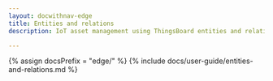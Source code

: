 ```yaml
---
layout: docwithnav-edge
title: Entities and relations
description: IoT asset management using ThingsBoard entities and relations feature

---
```


{% assign docsPrefix = "edge/" %}
{% include docs/user-guide/entities-and-relations.md %}